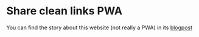 # Share clean links PWA

You can find the story about this website (not really a PWA) in its [blogpost](https://jay.cat/sharing-links-without-tracking-with-a-pwa/)